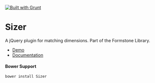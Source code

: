 <a href="http://gruntjs.com" target="_blank"><img src="https://cdn.gruntjs.com/builtwith.png" alt="Built with Grunt"></a> 
# Sizer 

A jQuery plugin for matching dimensions. Part of the Formstone Library. 

- [Demo](http://formstone.it/components/Sizer/demo/index.html) 
- [Documentation](http://formstone.it/sizer/) 

#### Bower Support 
`bower install Sizer`